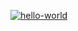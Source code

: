 [![hello-world](https://github.com/Maxessence/hexlet-my-first-workflow/actions/workflows/hello-world.yml/badge.svg)](https://github.com/Maxessence/hexlet-my-first-workflow/actions/workflows/hello-world.yml)
